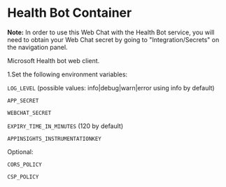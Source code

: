 # Health Bot Container

**Note:** In order to use this Web Chat with the Health Bot service, you will need to obtain your Web Chat secret by going to "Integration/Secrets" on the navigation panel.

Microsoft Health bot web client.
 

1.Set the following environment variables:

`LOG_LEVEL` (possible values: info|debug|warn|error using info by default)

`APP_SECRET`

`WEBCHAT_SECRET`

`EXPIRY_TIME_IN_MINUTES` (120 by default)

`APPINSIGHTS_INSTRUMENTATIONKEY`

Optional:

`CORS_POLICY`

`CSP_POLICY`
